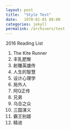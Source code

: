 ```yaml
---
layout: post
title:  "Style Test"
date:   1970-01-01 08:00
categories: jekyll
permalink: /archivers/test
---
```


2016 Reading List

1. The Kite Runner
1. 丰乳肥臀
1. 射雕英雄传
1. 人生的智慧
1. 设计心理学
1. 局外人
1. 阿Q正传
1. 兄弟
1. 乌合之众
1. 三国演义
1. 霸王别姬
1. 精进

